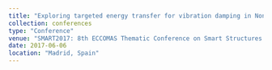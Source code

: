```yaml
---
title: "Exploring targeted energy transfer for vibration damping in Nonlinear Piezoelectric shunts"
collection: conferences
type: "Conference"
venue: "SMART2017: 8th ECCOMAS Thematic Conference on Smart Structures and Material"
date: 2017-06-06
location: "Madrid, Spain"
---
```


